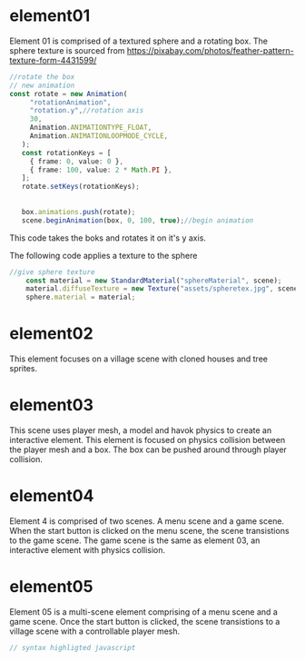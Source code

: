 # element01
Element 01 is comprised of a textured sphere and a rotating box.
The sphere texture is sourced from https://pixabay.com/photos/feather-pattern-texture-form-4431599/
 ```typescript
 //rotate the box
 // new animation
 const rotate = new Animation(
      "rotationAnimation",
      "rotation.y",//rotation axis
      30,
      Animation.ANIMATIONTYPE_FLOAT,
      Animation.ANIMATIONLOOPMODE_CYCLE,
    );
    const rotationKeys = [
      { frame: 0, value: 0 },
      { frame: 100, value: 2 * Math.PI },
    ];
    rotate.setKeys(rotationKeys);
  
  
    box.animations.push(rotate);
    scene.beginAnimation(box, 0, 100, true);//begin animation
```
This code takes the boks and rotates it on it's y axis.

The following code applies a texture to the sphere
```typescript
//give sphere texture
    const material = new StandardMaterial("sphereMaterial", scene);
    material.diffuseTexture = new Texture("assets/spheretex.jpg", scene); //specify texture location
    sphere.material = material;
```
# element02
This element focuses on a village scene with cloned houses and tree sprites. 
# element03
This scene uses player mesh, a model and havok physics to create an interactive element. This element is focused on physics collision between the player mesh and a box.
The box can be pushed around through player collision.
# element04
Element 4 is comprised of two scenes. A menu scene and a game scene. When the start button is clicked on the menu scene, the scene transistions to the game scene.
The game scene is the same as element 03, an interactive element with physics collision.
# element05
Element 05 is a multi-scene element comprising of a menu scene and a game scene. Once the start button is clicked, the scene transistions to a village scene with a controllable player mesh.

```typescript
// syntax highligted javascript
```
